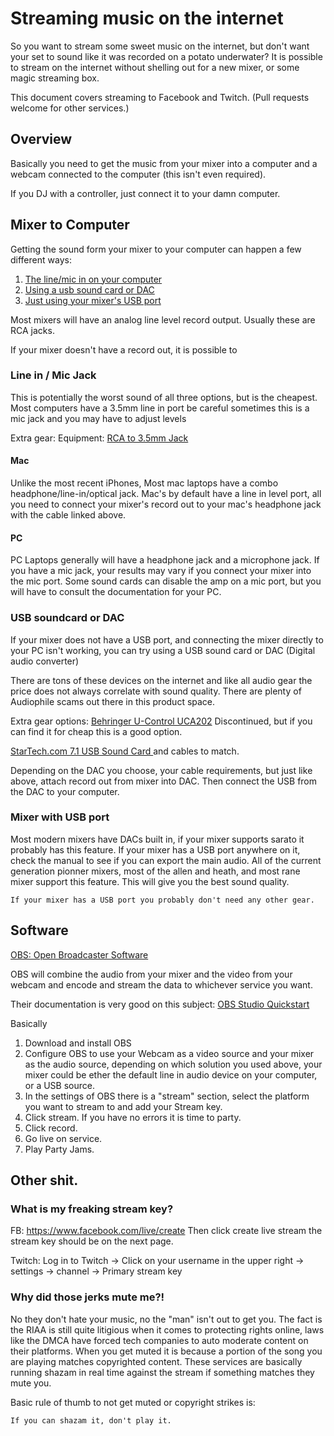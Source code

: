 # Streaming music on the internet

So you want to stream some sweet music on the internet, but don't want your set to sound like it was recorded on a 
potato underwater? It is possible to stream on the internet without shelling out for a new mixer, or some magic
streaming box. 

This document covers streaming to Facebook and Twitch. (Pull requests welcome for other services.)

## Overview 
Basically you need to get the music from your mixer into a computer and a webcam connected to the computer (this isn't even required).

If you DJ with a controller, just connect it to your damn computer. 

## Mixer to Computer

Getting the sound form your mixer to your computer can happen a few different ways: 

1. [The line/mic in on your computer](#linein)
2. [Using a usb sound card or DAC](#dac)
3. [Just using your mixer's USB port](#mixer)


Most mixers will have an analog line level record output. Usually these are RCA jacks. 

If your mixer doesn't have a record out, it is possible to 


### <a name="linein"></a> Line in / Mic Jack
This is potentially the worst sound of all three options, but is the cheapest. Most computers have a 3.5mm line in port
be careful sometimes this is a mic jack and you may have to adjust levels 

Extra gear: 
Equipment: [RCA to 3.5mm Jack](https://www.amazon.com/AmazonBasics-3-5mm-2-Male-Adapter-Stereo/dp/B01D5H8JW0/)


#### Mac
Unlike the most recent iPhones, Most mac laptops have a combo headphone/line-in/optical jack.
Mac's by default have a line in level port, all you need to connect your mixer's record out to your mac's headphone jack
with the cable linked above. 

#### PC 
PC Laptops generally will have a headphone jack and a microphone jack. If you have a mic jack, your results may vary if
you connect your mixer into the mic port.  Some sound cards can disable the amp on a mic port, but you will have to
consult the documentation for your PC.

### <a name="dac"></a> USB soundcard or DAC
If your mixer does not have a USB port, and connecting the mixer directly to your PC isn't working, you can try using a
USB sound card or DAC (Digital audio converter)

There are tons of these devices on the internet and like all audio gear the price does not always correlate with sound
quality. There are plenty of Audiophile scams out there in this product space. 

Extra gear options: 
[Behringer U-Control UCA202](https://www.amazon.com/Behringer-U-Control-UCA202-Ultra-Low-Interface/dp/B000KW2YEI/) Discontinued, but if you can
find it for cheap this is a good option. 

[StarTech.com 7.1 USB Sound Card ](https://www.amazon.com/StarTech-com-7-1-USB-Sound-Card/dp/B002LM0U2S/)
and cables to match. 

Depending on the DAC you choose, your cable requirements, but just like above, attach record out from mixer into DAC.
Then connect the USB from the DAC to your computer.

### <a name="mixer"></a> Mixer with USB port

Most modern mixers have DACs built in, if your mixer supports sarato it probably has this feature.  If your mixer has a 
USB port anywhere on it, check the manual to see if you can export the main audio.  All of the current generation pionner
mixers, most of the allen and heath, and most rane mixer support this feature.  This will give you the best sound quality.

    If your mixer has a USB port you probably don't need any other gear. 

## Software 
[OBS: Open Broadcaster Software](https://obsproject.com/)

OBS will combine the audio from your mixer and the video from your webcam and encode and stream the data to whichever 
service you want.

Their documentation is very good on this subject: [OBS Studio Quickstart](https://obsproject.com/wiki/OBS-Studio-Quickstart)

Basically
1. Download and install OBS
2. Configure OBS to use your Webcam as a video source and your mixer as the audio source, depending on which solution
you used above, your mixer could be ether the default line in audio device on your computer, or a USB source.
3. In the settings of OBS there is a "stream" section, select the platform you want to stream to and add your Stream key.
4. Click stream. If you have no errors it is time to party.
5. Click record. 
6. Go live on service.
7. Play Party Jams.

## Other shit.

### What is my freaking stream key?
FB: https://www.facebook.com/live/create Then click create live stream the stream key should be on the next page.

Twitch: Log in to Twitch -> Click on your username in the upper right -> settings -> channel -> Primary stream key

### Why did those jerks mute me?!
No they don't hate your music, no the "man" isn't out to get you.  The fact is the RIAA is still quite litigious when it
comes to protecting rights online, laws like the DMCA have forced tech companies to auto moderate content on
their platforms.  When you get muted it is because a portion of the song you are playing matches copyrighted content. 
These services are basically running shazam in real time against the stream if something matches they mute you. 
 
Basic rule of thumb to not get muted or copyright strikes is:

    If you can shazam it, don't play it. 